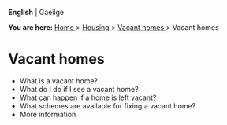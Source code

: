 **English** |  Gaeilge 

**You are here:** [ Home ](/en/) > [ Housing ](/en/housing/) > [ Vacant homes
](/en/housing/vacant-homes/) > Vacant homes

#  Vacant homes

  * What is a vacant home? 
  * What do I do if I see a vacant home? 
  * What can happen if a home is left vacant? 
  * What schemes are available for fixing a vacant home? 
  * More information 
